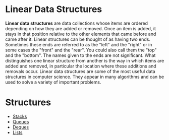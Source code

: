 <h1>Linear Data Structures</h1>

<p><strong>Linear data structures</strong> are data collections whose items are ordered depending on how they are added or removed. Once an item is added, it stays in that position relative to the other elements that came before and came after it. Linear structures can be thought of as having two ends. Sometimes these ends are referred to as the "left" and the "right" or in some cases the "front" and the "rear". You could also call them the "top" and the "bottom". The names given to the ends are not significant. What distinguishes one linear structure from another is the way in which items are added and removed, in particular the location where these additions and removals occur. Linear data structures are some of the most useful data structures in computer science. They appear in many algorithms and can be used to solve a variety of important problems.</p>

<h1>Structures</h1>

<ul>
  <li><a href="contents/stacks">Stacks<a>

  <li><a href="contents/queues">Queues<a>

  <li><a href="contents/deques">Deques<a>

  <li><a href="contents/lists">Lists<a>
</ul>
